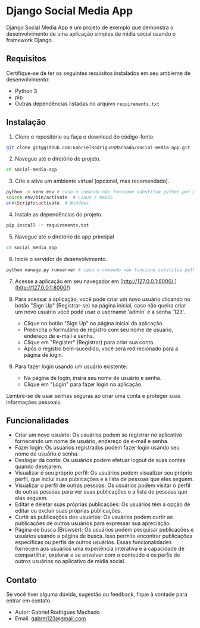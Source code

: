 # Django Social Media App

Django Social Media App é um projeto de exemplo que demonstra o desenvolvimento de uma aplicação simples de mídia social usando o framework Django.

## Requisitos

Certifique-se de ter os seguintes requisitos instalados em seu ambiente de desenvolvimento:

- Python 3
- pip
- Outras dependências listadas no arquivo `requirements.txt`

## Instalação

1. Clone o repositório ou faça o download do código-fonte.

```bash
git clone git@github.com:GabrielRodriguesMachado/social-media-app.git
```

2. Navegue até o diretório do projeto.
```bash
cd social-media-app
```

3. Crie e ative um ambiente virtual (opcional, mas recomendado).
```bash
python -m venv env # caso o comando não funcione substitua python por python3
source env/bin/activate  # Linux / macOS
env\Scripts\activate  # Windows
```

4. Instale as dependências do projeto.
```bash
pip install -r requirements.txt
```

5. Navegue até o diretório do app principal
```bash
cd social_media_app
```

6. Inicie o servidor de desenvolvimento.
```bash
python manage.py runserver # caso o comando não funcione substitua python por python3
```

7. Acesse a aplicação em seu navegador em [http://127.0.0.1:8000/.](http://127.0.0.1:8000/)

8. Para acessar a aplicação, você pode criar um novo usuário clicando no botão "Sign Up" (Registrar-se) na página inicial, caso não queira criar um novo usuário você pode usar o username 'admin' e a senha '123'.

   - Clique no botão "Sign Up" na página inicial da aplicação.
   - Preencha o formulário de registro com seu nome de usuário, endereço de e-mail e senha.
   - Clique em "Register" (Registrar) para criar sua conta.
   - Após o registro bem-sucedido, você será redirecionado para a página de login.

9. Para fazer login usando um usuário existente:

   - Na página de login, insira seu nome de usuário e senha.
   - Clique em "Login" para fazer login na aplicação.

Lembre-se de usar senhas seguras ao criar uma conta e proteger suas informações pessoais.


## Funcionalidades
   - Criar um novo usuário: Os usuários podem se registrar no aplicativo fornecendo um nome de usuário, endereço de e-mail e senha.
   - Fazer login: Os usuários registrados podem fazer login usando seu nome de usuário e senha.
   - Deslogar da conta: Os usuários podem efetuar logout de suas contas quando desejarem.
   - Visualizar o seu próprio perfil: Os usuários podem visualizar seu próprio perfil, que inclui suas publicações e a lista de pessoas que eles seguem.
   - Visualizar o perfil de outras pessoas: Os usuários podem visitar o perfil de outras pessoas para ver suas publicações e a lista de pessoas que elas seguem.
   - Editar e deletar suas próprias publicações: Os usuários têm a opção de editar ou excluir suas próprias publicações.
   - Curtir as publicações dos usuários: Os usuários podem curtir as publicações de outros usuários para expressar sua apreciação.
   - Página de busca (Browser): Os usuários podem pesquisar publicações e usuários usando a página de busca. Isso permite encontrar publicações específicas ou perfis de outros usuários.
Essas funcionalidades fornecem aos usuários uma experiência interativa e a capacidade de compartilhar, explorar e se envolver com o conteúdo e os perfis de outros usuários no aplicativo de mídia social.

## Contato
Se você tiver alguma dúvida, sugestão ou feedback, fique à vontade para entrar em contato.

   - Autor: Gabriel Rodrigues Machado
   - Email: gabrm123@gmail.com

